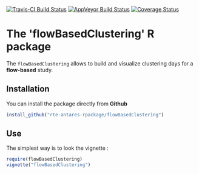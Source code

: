 [![Travis-CI Build Status](https://travis-ci.org/rte-antares-rpackage/flowBasedClustering.svg?branch=master)](https://travis-ci.org/rte-antares-rpackage/flowBasedClustering)
[![AppVeyor Build Status](https://ci.appveyor.com/api/projects/status/github/rte-antares-rpackage/flowBasedClustering?branch=master&svg=true)](https://ci.appveyor.com/project/rte-antares-rpackage/flowBasedClustering)
[![Coverage Status](https://img.shields.io/codecov/c/github/rte-antares-rpackage/flowBasedClustering/master.svg)](https://codecov.io/github/rte-antares-rpackage/flowBasedClustering?branch=master)

# The 'flowBasedClustering' R package

The `flowBasedClustering` allows to build and visualize clustering days for a **flow-based** study.

## Installation

You can install the package directly from **Github**

```r
install_github("rte-antares-rpackage/flowBasedClustering")
```

## Use

The simplest way is to look the vignette : 
  
  ```r
require(flowBasedClustering)
vignette("flowBasedClustering")
```
